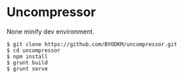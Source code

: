 # Uncompressor

None minify dev environment.

```
$ git clone https://github.com/BYODKM/uncompressor.git
$ cd uncompressor
$ npm install
$ grunt build
$ grunt serve
```
